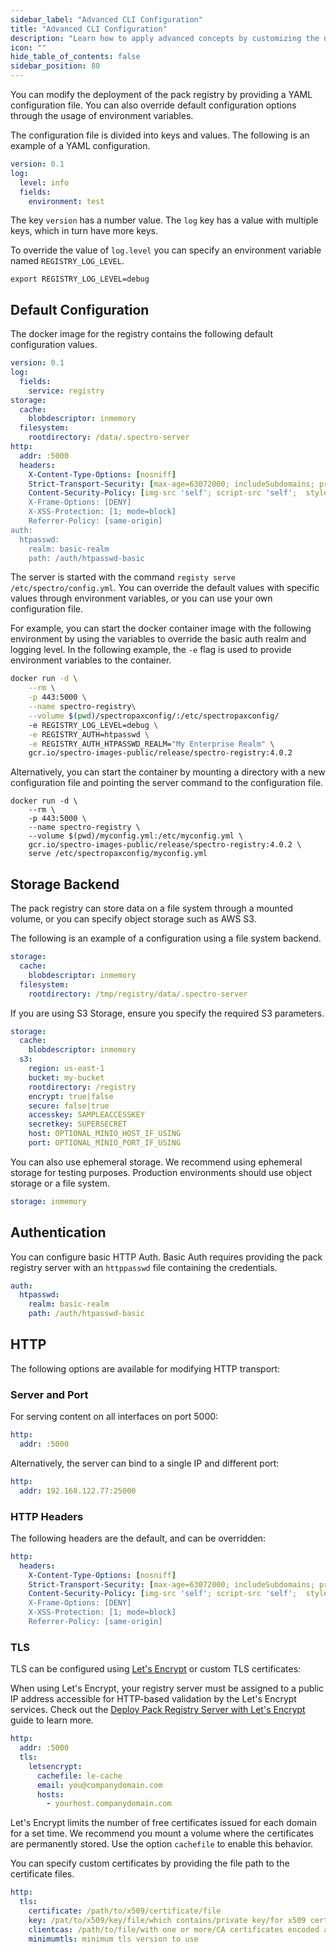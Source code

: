 ```yaml
---
sidebar_label: "Advanced CLI Configuration"
title: "Advanced CLI Configuration"
description: "Learn how to apply advanced concepts by customizing the deployments of the Packs registry."
icon: ""
hide_table_of_contents: false
sidebar_position: 80
---
```


You can modify the deployment of the pack registry by providing a YAML configuration file. You can also override default
configuration options through the usage of environment variables.

The configuration file is divided into keys and values. The following is an example of a YAML configuration.

```yaml
version: 0.1
log:
  level: info
  fields:
    environment: test
```

The key `version` has a number value. The `log` key has a value with multiple keys, which in turn have more keys.

To override the value of `log.level` you can specify an environment variable named `REGISTRY_LOG_LEVEL`.

```shell
export REGISTRY_LOG_LEVEL=debug
```

## Default Configuration

The docker image for the registry contains the following default configuration values.

```yaml
version: 0.1
log:
  fields:
    service: registry
storage:
  cache:
    blobdescriptor: inmemory
  filesystem:
    rootdirectory: /data/.spectro-server
http:
  addr: :5000
  headers:
    X-Content-Type-Options: [nosniff]
    Strict-Transport-Security: [max-age=63072000; includeSubdomains; preload]
    Content-Security-Policy: [img-src 'self'; script-src 'self';  style-src 'self]
    X-Frame-Options: [DENY]
    X-XSS-Protection: [1; mode=block]
    Referrer-Policy: [same-origin]
auth:
  htpasswd:
    realm: basic-realm
    path: /auth/htpasswd-basic
```

The server is started with the command `registy serve /etc/spectro/config.yml`. You can override the default values with
specific values through environment variables, or you can use your own configuration file.

For example, you can start the docker container image with the following environment by using the variables to override
the basic auth realm and logging level. In the following example, the `-e` flag is used to provide environment variables
to the container.

<!-- registry-reference-end -->

```bash
docker run -d \
    --rm \
    -p 443:5000 \
    --name spectro-registry\
    --volume $(pwd)/spectropaxconfig/:/etc/spectropaxconfig/
    -e REGISTRY_LOG_LEVEL=debug \
    -e REGISTRY_AUTH=htpasswd \
    -e REGISTRY_AUTH_HTPASSWD_REALM="My Enterprise Realm" \
    gcr.io/spectro-images-public/release/spectro-registry:4.0.2
```

Alternatively, you can start the container by mounting a directory with a new configuration file and pointing the server
command to the configuration file.

<!-- registry-reference-mid -->

```shell
docker run -d \
    --rm \
    -p 443:5000 \
    --name spectro-registry \
    --volume $(pwd)/myconfig.yml:/etc/myconfig.yml \
    gcr.io/spectro-images-public/release/spectro-registry:4.0.2 \
    serve /etc/spectropaxconfig/myconfig.yml
```

## Storage Backend

The pack registry can store data on a file system through a mounted volume, or you can specify object storage such as
AWS S3.

The following is an example of a configuration using a file system backend.

```yaml
storage:
  cache:
    blobdescriptor: inmemory
  filesystem:
    rootdirectory: /tmp/registry/data/.spectro-server
```

If you are using S3 Storage, ensure you specify the required S3 parameters.

```yaml
storage:
  cache:
    blobdescriptor: inmemory
  s3:
    region: us-east-1
    bucket: my-bucket
    rootdirectory: /registry
    encrypt: true|false
    secure: false|true
    accesskey: SAMPLEACCESSKEY
    secretkey: SUPERSECRET
    host: OPTIONAL_MINIO_HOST_IF_USING
    port: OPTIONAL_MINIO_PORT_IF_USING
```

You can also use ephemeral storage. We recommend using ephemeral storage for testing purposes. Production environments
should use object storage or a file system.

```yaml
storage: inmemory
```

## Authentication

You can configure basic HTTP Auth. Basic Auth requires providing the pack registry server with an `httppasswd` file
containing the credentials.

```yaml
auth:
  htpasswd:
    realm: basic-realm
    path: /auth/htpasswd-basic
```

## HTTP

The following options are available for modifying HTTP transport:

### Server and Port

For serving content on all interfaces on port 5000:

```yaml
http:
  addr: :5000
```

Alternatively, the server can bind to a single IP and different port:

```yaml
http:
  addr: 192.168.122.77:25000
```

### HTTP Headers

The following headers are the default, and can be overridden:

```yaml
http:
  headers:
    X-Content-Type-Options: [nosniff]
    Strict-Transport-Security: [max-age=63072000; includeSubdomains; preload]
    Content-Security-Policy: [img-src 'self'; script-src 'self';  style-src 'self]
    X-Frame-Options: [DENY]
    X-XSS-Protection: [1; mode=block]
    Referrer-Policy: [same-origin]
```

### TLS

TLS can be configured using [Let's Encrypt](https://letsencrypt.org) or custom TLS certificates:

When using Let's Encrypt, your registry server must be assigned to a public IP address accessible for HTTP-based
validation by the Let's Encrypt services. Check out the
[Deploy Pack Registry Server with Let's Encrypt](adding-a-custom-registry.md#deploy-pack-registry-server-with-lets-encrypt)
guide to learn more.

```yaml
http:
  addr: :5000
  tls:
    letsencrypt:
      cachefile: le-cache
      email: you@companydomain.com
      hosts:
        - yourhost.companydomain.com
```

Let's Encrypt limits the number of free certificates issued for each domain for a set time. We recommend you mount a
volume where the certificates are permanently stored. Use the option `cachefile` to enable this behavior.

You can specify custom certificates by providing the file path to the certificate files.

```yaml
http:
  tls:
    certificate: /path/to/x509/certificate/file
    key: /pat/to/x509/key/file/which contains/private key/for x509 certificate above
    clientcas: /path/to/file/with one or more/CA certificates encoded as PEM
    minimumtls: minimum tls version to use
```
